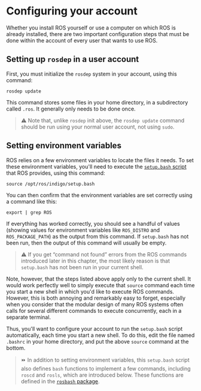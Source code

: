 # Configuring your account

Whether you install ROS yourself or use a computer on which ROS is already installed, there are two important configuration steps that must be done within the account of every user that wants to use ROS.

## Setting up `rosdep` in a user account 

First, you must initialize the `rosdep` system in your account, using this command:
```
rosdep update
```
This command stores some files in your home directory, in a subdirectory called `.ros`. It generally only needs to be done once. 

> :warning: Note that, unlike `rosdep` init above, the `rosdep update` command should be run using your normal user account, not using `sudo`.

## Setting environment variables

ROS relies on a few environment variables to locate the files it needs. To set these environment variables, you'll need to execute the [`setup.bash` script](http://wiki.ros.org/rosbash) that ROS provides, using this command:
```
source /opt/ros/indigo/setup.bash
```
You can then confirm that the environment variables are set correctly using a command like this:
```
export | grep ROS
```

If everything has worked correctly, you should see a handful of values (showing values for environment variables like `ROS_DISTRO` and `ROS_PACKAGE_PATH`) as the output from this command. If `setup.bash` has not been run, then the output of this command will usually be empty.

> :warning: If you get “command not found” errors from the ROS commands introduced later in this chapter, the most likely reason is that `setup.bash` has not been run in your current shell.

Note, however, that the steps listed above apply only to the current shell. It would work perfectly well to simply execute that `source` command each time you start a new shell in which you'd like to execute ROS commands. However, this is both annoying and remarkably easy to forget, especially when you consider that the modular design of many ROS systems often calls for several different commands to execute concurrently, each in a separate terminal.

Thus, you'll want to configure your account to run the `setup.bash` script automatically, each time you start a new shell. To do this, edit the file named `.bashrc` in your home directory, and put the above `source` command at the bottom.

> :fast_forward: In addition to setting environment variables, this `setup.bash` script also defines `bash` functions to implement a few commands, including `roscd` and `rosls`, which are introduced below. These functions are defined in the [`rosbash` package](http://wiki.ros.org/rosbash).
